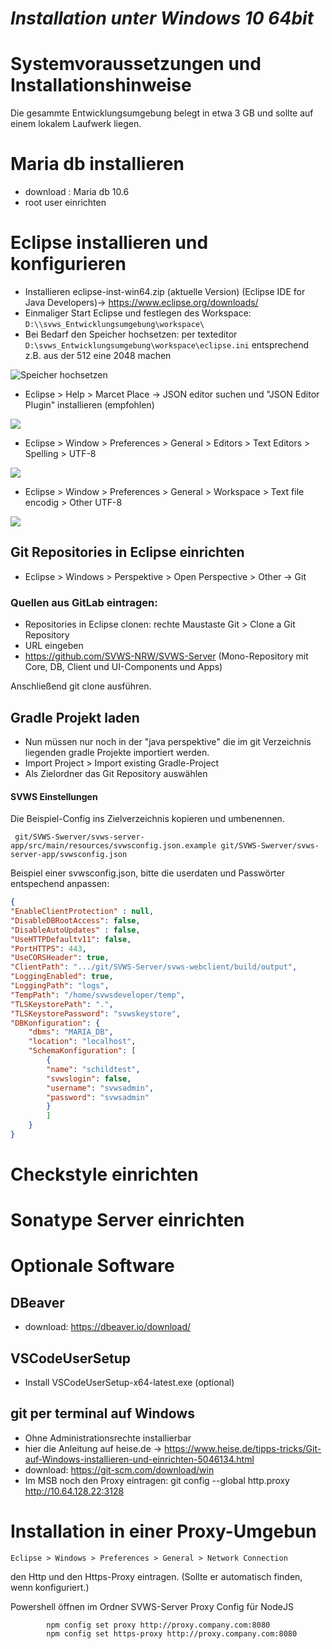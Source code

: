 ***Installation unter Windows 10 64bit***
====================


# Systemvoraussetzungen und Installationshinweise
Die gesammte Entwicklungsumgebung belegt in etwa 3 GB und sollte auf einem lokalem Laufwerk liegen.

# Maria db installieren

+ download : Maria db 10.6
+ root user einrichten

# Eclipse installieren und konfigurieren

+ Installieren eclipse-inst-win64.zip (aktuelle Version) (Eclipse IDE for Java Developers)-> https://www.eclipse.org/downloads/
+ Einmaliger Start Eclipse und festlegen des Workspace: `D:\\svws_Entwicklungsumgebung\workspace\`
+ Bei Bedarf den Speicher hochsetzen: per texteditor `D:\svws_Entwicklungsumgebung\workspace\eclipse.ini` entsprechend z.B. aus der 512 eine 2048 machen

![Speicher hochsetzen](./graphics/eclipse.ini.png)

+ Eclipse > Help > Marcet Place -> JSON editor suchen und "JSON Editor Plugin" installieren (empfohlen)

![](./graphics/eclipse_json.png)

+ Eclipse > Window > Preferences > General > Editors > Text Editors > Spelling > UTF-8

![](./graphics/eclipse_general_editor.png)

+ Eclipse > Window > Preferences > General > Workspace > Text file encodig > Other UTF-8

![](./graphics/eclipse_general_workspace.png)

## Git Repositories in Eclipse einrichten 

+ Eclipse > Windows > Perspektive > Open Perspective > Other  -> Git

### Quellen aus GitLab eintragen:

+ Repositories in Eclipse clonen: rechte Maustaste Git > Clone a Git Repository
+ URL eingeben
+ https://github.com/SVWS-NRW/SVWS-Server (Mono-Repository mit Core, DB, Client und UI-Components und Apps)

Anschließend git clone ausführen.

## Gradle Projekt laden

+ Nun müssen nur noch in der "java perspektive" die im git Verzeichnis liegenden gradle Projekte importiert werden.
+ Import Project > Import existing Gradle-Project
+ Als Zielordner das Git Repository auswählen

#### SVWS Einstellungen

Die Beispiel-Config ins Zielverzeichnis kopieren und umbenennen.

```
 git/SVWS-Swerver/svws-server-app/src/main/resources/svwsconfig.json.example git/SVWS-Swerver/svws-server-app/svwsconfig.json
```
		
Beispiel einer svwsconfig.json, bitte die userdaten und Passwörter entspechend anpassen:
		
```json
{
"EnableClientProtection" : null,
"DisableDBRootAccess": false,
"DisableAutoUpdates" : false,
"UseHTTPDefaultv11": false,
"PortHTTPS": 443,
"UseCORSHeader": true,
"ClientPath": ".../git/SVWS-Server/svws-webclient/build/output",
"LoggingEnabled": true,
"LoggingPath": "logs",
"TempPath": "/home/svwsdeveloper/temp",
"TLSKeystorePath": ".",
"TLSKeystorePassword": "svwskeystore",
"DBKonfiguration": {
	"dbms": "MARIA_DB",
	"location": "localhost",
	"SchemaKonfiguration": [
		{
		"name": "schildtest",
		"svwslogin": false,
		"username": "svwsadmin",
		"password": "svwsadmin"
		}
		]
	}
}
```

# Checkstyle einrichten

# Sonatype Server einrichten

# Optionale Software 


## DBeaver
+ download: https://dbeaver.io/download/

## VSCodeUserSetup
+ Install VSCodeUserSetup-x64-latest.exe (optional)

## git per terminal auf Windows 

+ Ohne Administrationsrechte installierbar
+ hier die Anleitung auf heise.de -> https://www.heise.de/tipps-tricks/Git-auf-Windows-installieren-und-einrichten-5046134.html
+ download:  https://git-scm.com/download/win
+ Im MSB noch den Proxy eintragen: git config --global http.proxy http://10.64.128.22:3128

# Installation in einer Proxy-Umgebun

```
Eclipse > Windows > Preferences > General > Network Connection
````

den Http und den Https-Proxy eintragen. (Sollte er automatisch finden, wenn konfiguriert.)

Powershell öffnen im Ordner SVWS-Server
Proxy Config für NodeJS

```shell
		npm config set proxy http://proxy.company.com:8080
		npm config set https-proxy http://proxy.company.com:8080
```
